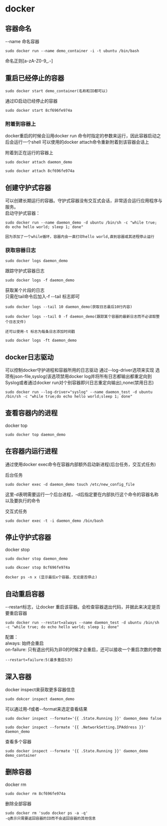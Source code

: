 # docker 

## 容器命名
--name 命名容器

    sudo docker run --name demo_container -i -t ubuntu /bin/bash
命名正则[a-zA-Z0-9_.-]

## 重启已经停止的容器

    sudo docker start demo_container(名称和ID都可以)

通过ID启动已经停止的容器

    sudo docker start 8cf696fe974a

### 附着到容器上
docker重启的时候会沿用docker run 命令时指定的参数来运行，因此容器启动之后会运行一个shell 可以使用的docker attach命令重新附着到该容器会话上

附着到正在运行的容器上

    sudo docker attach daemon_demo 

    sudo docker attach 8cf696fe974a

## 创建守护式容器
可以创建长期运行的容器。守护式容器没有交互式会话，非常适合运行应用程序与服务。  
启动守护式容器：

    sudo docker run --name daemon_demo -d ubuntu /bin/sh -c "while true; do echo hello world; sleep 1; done"

    因为添加了一个while循环，容器内会一直打印hello world,直到容器或其进程停止运行

### 获取容器日志

    sudo docker logs daemon_demo 

跟踪守护式容器日志

    sudo docker logs -f daemon_demo

获取某个片段的日志  
只需在tail命令后加入-f --tail 标志即可

    sudo docker logs --tail 10 daemon_demo(获取日志最后10行内容)

    sudo docker logs --tail 0 -f daemon_demo(跟踪某个容器的最新日志而不必读取整个日志文件)

    还可以使用-t 标志为每条日志添加时间戳

    sudo docker logs -ft daemon_demo

## docker日志驱动
可以控制docker守护进程和容器所用的日志驱动 通过--log-driver选项来实现 选项有json-file,syslog(该选项禁用docker log并将所有日志都输出都重定向到Syslog或者通过docker run对个别容器即兴日志重定向输出),none(禁用日志)

    sudo docker run --log-driver="syslog" --name daemon_test -d ubuntu /bin/sh -c "while true;do echo hello world;sleep 1; done"

## 查看容器内的进程
docker top

    sudo docker top daemon_demo

## 在容器内运行进程
通过使用docker exec命令在容器内部额外启动新进程(后台任务，交互式任务)

后台任务

    sudo docker exec -d daemon_demo touch /etc/new_config_file
这里-d表明需要运行一个后台进程，-d后指定要在内部执行这个命令的容器名称以及要执行的命令

交互式任务

    sudo docker exec -t -i daemon_demo /bin/bash

## 停止守护式容器
docker stop 

    sudo docker stop daemon_demo

    sudo dkcoer stop 8cf696fe974a

    docker ps -n x (显示最后x个容器，无论是否停止)

## 自动重启容器
--restart标志，让docker 重启该容器。会检查容器退出代码，并据此来决定是否要重启容器

    sudo docker run --restart=always --name daemon_test -d ubuntu /bin/sh -c "while true; do echo hello world; sleep 1; done"

配置：  
always: 始终会重启  
on-failure: 只有退出代码为非0的时候才会重启，还可以接收一个重启次数的参数

    --restart=failure:5(最多重启5次)

## 深入容器
docker inspect来获取更多容器信息

    sudo dokcer inspect daemon_demo
可以通过用-f或者--format来选定查看结果

    sudo docker inspect --formate='{{ .State.Running }}' daemon_demo false

    sudo docker inspect --formate '{{ .NetworkSetting.IPAddress }}' daemon_demo

查看多个容器

    sudo docker inspect --formate '{{ .State.Running }}' daemon_demo demo_container

## 删除容器
docker rm

    sudo docker rm 8cf696fe974a

删除全部容器

    sudo docker rm 'sudo docker ps -a -q'
    -q表示只需要返回容器的ID而不会返回容器的其他信息
